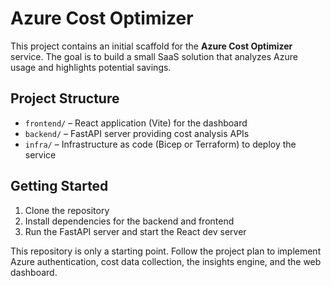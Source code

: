 # Azure Cost Optimizer

This project contains an initial scaffold for the **Azure Cost Optimizer** service. The goal is to build a small SaaS solution that analyzes Azure usage and highlights potential savings.

## Project Structure

- `frontend/` – React application (Vite) for the dashboard
- `backend/` – FastAPI server providing cost analysis APIs
- `infra/` – Infrastructure as code (Bicep or Terraform) to deploy the service

## Getting Started

1. Clone the repository
2. Install dependencies for the backend and frontend
3. Run the FastAPI server and start the React dev server

This repository is only a starting point. Follow the project plan to implement Azure authentication, cost data collection, the insights engine, and the web dashboard.
